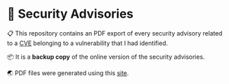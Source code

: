 # 🐞 Security Advisories

📋 This repository contains an PDF export of every security advisory related to a [CVE](https://www.redhat.com/en/topics/security/what-is-cve) belonging to a vulnerability that I had identified.

📦 It is a **backup copy** of the online version of the security advisories.

🌏 PDF files were generated using this [site](https://www.sejda.com/html-to-pdf).
